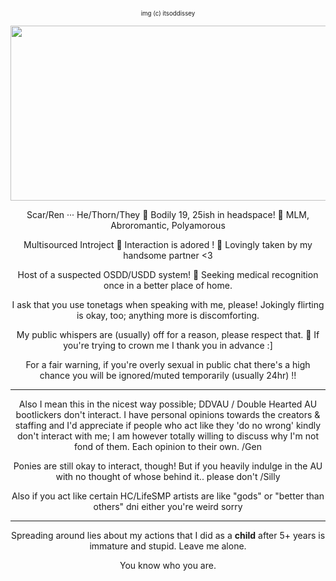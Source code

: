 <p align="center"><sub><sup>img (c) itsoddissey</sub></sup>
<p align="center"><img src="https://files.catbox.moe/yewmby.png" width="700" height="280">
  

<p align="center"> Scar/Ren ··· He/Thorn/They 🍯 Bodily 19, 25ish in headspace! 🌾 MLM, Abroromantic, Polyamorous
<p align="center"> Multisourced Introject 🌲 Interaction is adored ! 🌴 Lovingly taken by my handsome partner <3
<p align="center"> Host of a suspected OSDD/USDD system! 🌻 Seeking medical recognition once in a better place of home.
<p align="center"> I ask that you use tonetags when speaking with me, please! Jokingly flirting is okay, too; anything more is discomforting.
<p align="center"> My public whispers are (usually) off for a reason, please respect that. 💚 If you're trying to crown me I thank you in advance :]
<p align="center"> For a fair warning, if you're overly sexual in public chat there's a high chance you will be ignored/muted temporarily (usually 24hr) !!

---

<p align="center"> Also I mean this in the nicest way possible; DDVAU / Double Hearted AU bootlickers don't interact. I have personal opinions towards the creators & staffing and I'd appreciate if people who act like they 'do no wrong' kindly don't interact with me; I am  however totally willing to discuss why I'm not fond of them. Each opinion to their own. /Gen
<p align="center"> Ponies are still okay to interact, though! But if you heavily indulge in the AU with no thought of whose behind it.. please don't /Silly
<p align="center"> Also if you act like certain HC/LifeSMP artists are like "gods" or "better than others" dni either you're weird sorry

---

<p align="center"> Spreading around lies about my actions that I did as a <b>child</b> after 5+ years is immature and stupid. Leave me alone.
<p align="center"> You know who you are.
